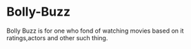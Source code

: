 # Bolly-Buzz
Bolly Buzz is for one who fond of watching movies based on it ratings,actors and other such thing.
